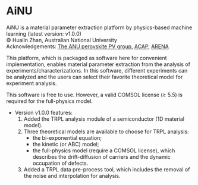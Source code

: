 # AiNU 
AiNU is a material parameter extraction platform by physics-based machine learning (latest version: v1.0.0) <br>
© Hualin Zhan, Australian National University <br>
Acknowledgements: [The ANU perovskite PV group](https://www.perovskitegroup.com.au/), [ACAP](https://www.acap.org.au/), [ARENA](https://arena.gov.au/)

This platform, which is packaged as software here for convenient implementation, enables material parameter extraction from the analysis of experiments/characterizations. In this software, different experiments can be analyzed and the users can select their favorite theoretical model for experiment analysis. 

This software is free to use. However, a valid COMSOL license (≥ 5.5) is required for the full-physics model.

* Version v1.0.0 features:
  1. Added the TRPL analysis module of a semiconductor (1D material model). <br>
  2. Three theoretical models are available to choose for TRPL analysis:
     * the bi-exponential equation;
     * the kinetic (or ABC) model;
     * the full-physics model (require a COMSOL license), which describes the drift-diffusion of carriers and the dynamic occupation of defects. <br>
  4. Added a TRPL data pre-process tool, which includes the removal of the noise and interpolation for analysis.

